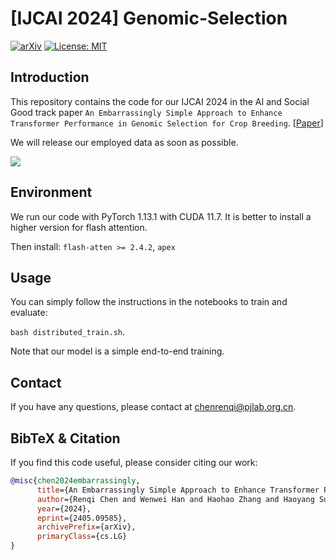 # [IJCAI 2024] Genomic-Selection

[![arXiv](https://img.shields.io/badge/arXiv-2405.09585-b31b1b.svg)](https://arxiv.org/abs/2405.09585) [![License: MIT](https://img.shields.io/badge/License-MIT-yellow.svg)](https://opensource.org/licenses/MIT)

## Introduction

This repository contains the code for our IJCAI 2024 in the AI and Social Good track paper `An Embarrassingly Simple Approach to Enhance Transformer Performance in Genomic Selection for Crop Breeding`. [[Paper](https://arxiv.org/abs/2405.09585)] 

We will release our employed data as soon as possible.

![](fig/hikersgg.png)

## Environment

We run our code with PyTorch 1.13.1 with CUDA 11.7. It is better to install a higher version for flash attention.

Then install:
``flash-atten >= 2.4.2``,
``apex``

## Usage

You can simply follow the instructions in the notebooks to train and evaluate:

``bash distributed_train.sh``.

Note that our model is a simple end-to-end training.

## Contact

If you have any questions, please  contact at [chenrenqi@pjlab.org.cn](mailto:chenrenqi@pjlab.org.cn).

## BibTeX & Citation

If you find this code useful, please consider citing our work:

```bibtex
@misc{chen2024embarrassingly,
      title={An Embarrassingly Simple Approach to Enhance Transformer Performance in Genomic Selection for Crop Breeding}, 
      author={Renqi Chen and Wenwei Han and Haohao Zhang and Haoyang Su and Zhefan Wang and Xiaolei Liu and Hao Jiang and Wanli Ouyang and Nanqing Dong},
      year={2024},
      eprint={2405.09585},
      archivePrefix={arXiv},
      primaryClass={cs.LG}
}
```
